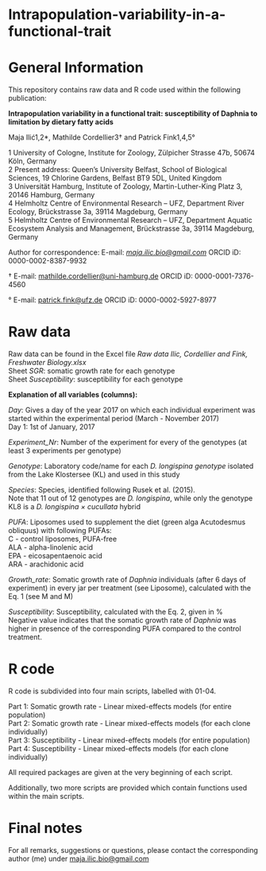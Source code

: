 # Intrapopulation-variability-in-a-functional-trait

# General Information

This repository contains raw data and R code used within the following publication:

**Intrapopulation variability in a functional trait: susceptibility of Daphnia to limitation by dietary fatty acids**

Maja Ilić1,2*, Mathilde Cordellier3† and Patrick Fink1,4,5°

1 University of Cologne, Institute for Zoology, Zülpicher Strasse 47b, 50674 Köln, Germany   
2 Present address: Queen’s University Belfast, School of Biological Sciences, 19 Chlorine Gardens, Belfast BT9 5DL, United Kingdom   
3 Universität Hamburg, Institute of Zoology, Martin-Luther-King Platz 3, 20146 Hamburg, Germany  
4 Helmholtz Centre of Environmental Research – UFZ, Department River Ecology, Brückstrasse 3a, 39114 Magdeburg, Germany   
5 Helmholtz Centre of Environmental Research – UFZ, Department Aquatic Ecosystem Analysis and Management, Brückstrasse 3a, 39114 Magdeburg, Germany  

Author for correspondence: 
E-mail: *maja.ilic.bio@gmail.com*
ORCID iD: 0000-0002-8387-9932

† E-mail: mathilde.cordellier@uni-hamburg.de
ORCID iD: 0000-0001-7376-4560

° E-mail: patrick.fink@ufz.de
ORCID iD: 0000-0002-5927-8977

# Raw data

Raw data can be found in the Excel file *Raw data Ilic, Cordellier and Fink, Freshwater Biology.xlsx*  
Sheet *SGR*: somatic growth rate for each genotype   
Sheet *Susceptibility*: susceptibility for each genotype  

**Explanation of all variables (columns):**

*Day*: Gives a day of the year 2017 on which each individual experiment was started within the experimental period (March - November 2017)                          
       Day 1: 1st of January, 2017                                                     
                                                                                    
*Experiment_Nr*: Number of the experiment for every of the genotypes (at least 3 experiments per genotype)                                 
                                                                                    
*Genotype*: Laboratory code/name for each *D. longispina genotype* isolated from the Lake Klostersee (KL) and used in this study                            
                                                                                    
*Species*: Species, identified following Rusek et al. (2015).                          
           Note that 11 out of 12 genotypes are *D. longispina*, while only the genotype KL8 is a *D. longispina × cucullata* hybrid                      
                                                                                    
*PUFA*: Liposomes used to supplement the diet (green alga Acutodesmus obliquus) with following PUFAs:   
        C - control liposomes, PUFA-free                        
        ALA - alpha-linolenic acid                              
        EPA - eicosapentaenoic acid                             
        ARA - arachidonic acid                                 
                             
*Growth_rate*: Somatic growth rate of *Daphnia* individuals (after 6 days of experiment) in every jar per treatment (see Liposome), calculated with the Eq. 1 (see M and M)

*Susceptibility*: Susceptibility, calculated with the Eq. 2, given in %                                                       
                  Negative value indicates that the somatic growth rate of *Daphnia* was higher in presence of the corresponding PUFA compared to the control treatment.
                  
# R code

R code is subdivided into four main scripts, labelled with 01-04.

Part 1: Somatic growth rate - Linear mixed-effects models (for entire population)  
Part 2: Somatic growth rate - Linear mixed-effects models (for each clone individually)  
Part 3: Susceptibility - Linear mixed-effects models (for entire population)  
Part 4: Susceptibility - Linear mixed-effects models (for each clone individually)  

All required packages are given at the very beginning of each script.  

Additionally, two more scripts are provided which contain functions used within the main scripts.  

# Final notes

For all remarks, suggestions or questions, please contact the corresponding author (me) under maja.ilic.bio@gmail.com



